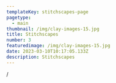 ```yaml
---
templateKey: stitchscapes-page
pagetype:
  - main
thumbnail: /img/clay-images-15.jpg
title: Stitchscapes
number: 3
featuredimage: /img/clay-images-15.jpg
date: 2023-03-10T10:17:05.133Z
description: Stitchscapes
---
```

/